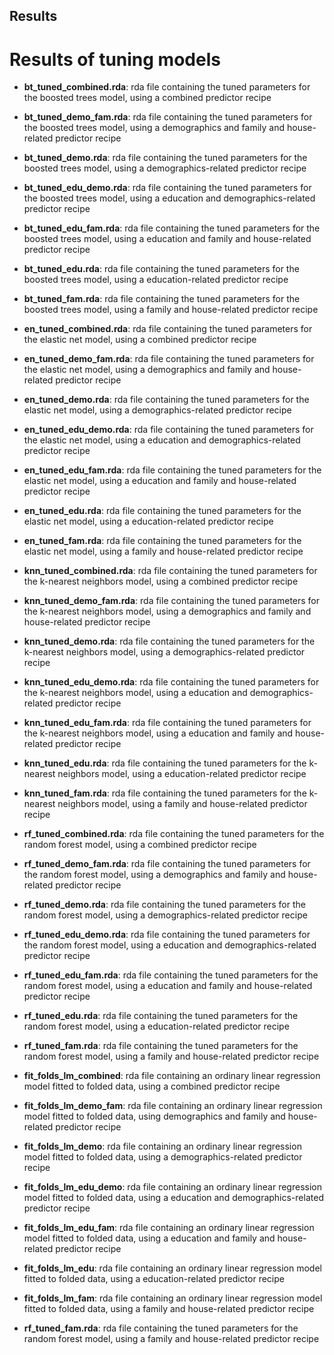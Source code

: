 ## Results

# Results of tuning models
- **bt_tuned_combined.rda**: rda file containing the tuned parameters for the boosted trees model, using a combined predictor recipe
- **bt_tuned_demo_fam.rda**: rda file containing the tuned parameters for the boosted trees model, using a demographics and family and house-related predictor recipe
- **bt_tuned_demo.rda**: rda file containing the tuned parameters for the boosted trees model, using a demographics-related predictor recipe
- **bt_tuned_edu_demo.rda**: rda file containing the tuned parameters for the boosted trees model, using a education and demographics-related predictor recipe
- **bt_tuned_edu_fam.rda**: rda file containing the tuned parameters for the boosted trees model, using a education and family and house-related predictor recipe
- **bt_tuned_edu.rda**: rda file containing the tuned parameters for the boosted trees model, using a education-related predictor recipe
- **bt_tuned_fam.rda**: rda file containing the tuned parameters for the boosted trees model, using a family and house-related predictor recipe

- **en_tuned_combined.rda**: rda file containing the tuned parameters for the elastic net model, using a combined predictor recipe
- **en_tuned_demo_fam.rda**: rda file containing the tuned parameters for the elastic net model, using a demographics and family and house-related predictor recipe
- **en_tuned_demo.rda**: rda file containing the tuned parameters for the elastic net model, using a demographics-related predictor recipe
- **en_tuned_edu_demo.rda**: rda file containing the tuned parameters for the elastic net model, using a education and demographics-related predictor recipe
- **en_tuned_edu_fam.rda**: rda file containing the tuned parameters for the elastic net model, using a education and family and house-related predictor recipe
- **en_tuned_edu.rda**: rda file containing the tuned parameters for the elastic net model, using a education-related predictor recipe
- **en_tuned_fam.rda**: rda file containing the tuned parameters for the elastic net model, using a family and house-related predictor recipe

- **knn_tuned_combined.rda**: rda file containing the tuned parameters for the k-nearest neighbors model, using a combined predictor recipe
- **knn_tuned_demo_fam.rda**: rda file containing the tuned parameters for the k-nearest neighbors model, using a demographics and family and house-related predictor recipe
- **knn_tuned_demo.rda**: rda file containing the tuned parameters for the k-nearest neighbors model, using a demographics-related predictor recipe
- **knn_tuned_edu_demo.rda**: rda file containing the tuned parameters for the k-nearest neighbors model, using a education and demographics-related predictor recipe
- **knn_tuned_edu_fam.rda**: rda file containing the tuned parameters for the k-nearest neighbors model, using a education and family and house-related predictor recipe
- **knn_tuned_edu.rda**: rda file containing the tuned parameters for the k-nearest neighbors model, using a education-related predictor recipe
- **knn_tuned_fam.rda**: rda file containing the tuned parameters for the k-nearest neighbors model, using a family and house-related predictor recipe

- **rf_tuned_combined.rda**: rda file containing the tuned parameters for the random forest model, using a combined predictor recipe
- **rf_tuned_demo_fam.rda**: rda file containing the tuned parameters for the random forest model, using a demographics and family and house-related predictor recipe
- **rf_tuned_demo.rda**: rda file containing the tuned parameters for the random forest model, using a demographics-related predictor recipe
- **rf_tuned_edu_demo.rda**: rda file containing the tuned parameters for the random forest model, using a education and demographics-related predictor recipe
- **rf_tuned_edu_fam.rda**: rda file containing the tuned parameters for the random forest model, using a education and family and house-related predictor recipe
- **rf_tuned_edu.rda**: rda file containing the tuned parameters for the random forest model, using a education-related predictor recipe
- **rf_tuned_fam.rda**: rda file containing the tuned parameters for the random forest model, using a family and house-related predictor recipe

- **fit_folds_lm_combined**: rda file containing an ordinary linear regression model fitted to folded data, using a combined predictor recipe
- **fit_folds_lm_demo_fam**: rda file containing an ordinary linear regression model fitted to folded data, using demographics and family and house-related predictor recipe
- **fit_folds_lm_demo**: rda file containing an ordinary linear regression model fitted to folded data, using a demographics-related predictor recipe
- **fit_folds_lm_edu_demo**: rda file containing an ordinary linear regression model fitted to folded data, using a education and demographics-related predictor recipe
- **fit_folds_lm_edu_fam**: rda file containing an ordinary linear regression model fitted to folded data, using a education and family and house-related predictor recipe
- **fit_folds_lm_edu**: rda file containing an ordinary linear regression model fitted to folded data, using a education-related predictor recipe
- **fit_folds_lm_fam**: rda file containing an ordinary linear regression model fitted to folded data, using a family and house-related predictor recipe

- **rf_tuned_fam.rda**: rda file containing the tuned parameters for the random forest model, using a family and house-related predictor recipe

